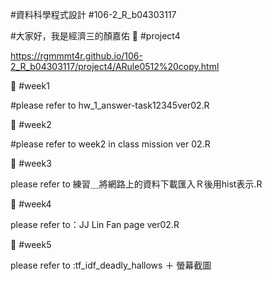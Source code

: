 #資料科學程式設計
#106-2_R_b04303117


#大家好，我是經濟三的顏嘉佑
:school_satchel:
#project4

https://rgmmmt4r.github.io/106-2_R_b04303117/project4/ARule0512%20copy.html

:school_satchel:
#week1

#please refer to hw_1_answer-task12345ver02.R

:school_satchel:
#week2


#please refer to week2 in class mission ver 02.R

:school_satchel:
#week3

please refer to 練習＿將網路上的資料下載匯入Ｒ後用hist表示.R

:school_satchel:
#week4

please refer to：JJ Lin Fan page ver02.R

:school_satchel:
#week5

please refer to :tf_idf_deadly_hallows ＋ 螢幕截圖






